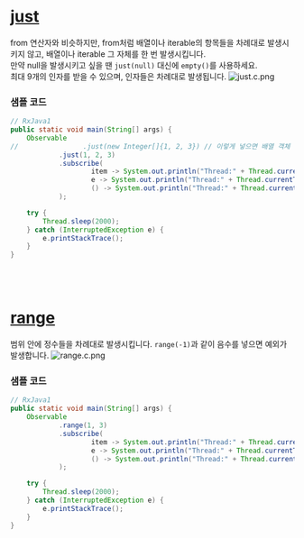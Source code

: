 # [just](http://reactivex.io/documentation/operators/just.html)
from 연산자와 비슷하지만, from처럼 배열이나 iterable의 항목들을 차례대로 발생시키지 않고, 배열이나 iterable 그 자체를 한 번 발생시킵니다.<br>
만약 null을 발생시키고 싶을 땐 ```just(null)``` 대신에 ```empty()```를 사용하세요.<br>
최대 9개의 인자를 받을 수 있으며, 인자들은 차례대로 발생됩니다.
![just.c.png](http://reactivex.io/documentation/operators/images/just.c.png)

### 샘플 코드
```java
// RxJava1
public static void main(String[] args) {
    Observable
//                .just(new Integer[]{1, 2, 3}) // 이렇게 넣으면 배열 객체 자체를 하나의 each로 간주합니다.
            .just(1, 2, 3)
            .subscribe(
                    item -> System.out.println("Thread:" + Thread.currentThread().getName() + "\tonNext: " + item),
                    e -> System.out.println("Thread:" + Thread.currentThread().getName() + "\tonError: " + e.getMessage()),
                    () -> System.out.println("Thread:" + Thread.currentThread().getName() + "\tonCompleted")
            );

    try {
        Thread.sleep(2000);
    } catch (InterruptedException e) {
        e.printStackTrace();
    }
}
```
<br>
<br>

# [range](http://reactivex.io/documentation/operators/range.html)
범위 안에 정수들을 차례대로 발생시킵니다. ```range(-1)```과 같이 음수를 넣으면 예외가 발생합니다.
![range.c.png](http://reactivex.io/documentation/operators/images/range.c.png)

### 샘플 코드
```java
// RxJava1
public static void main(String[] args) {
    Observable
            .range(1, 3)
            .subscribe(
                    item -> System.out.println("Thread:" + Thread.currentThread().getName() + "\tonNext: " + item),
                    e -> System.out.println("Thread:" + Thread.currentThread().getName() + "\tonError: " + e.getMessage()),
                    () -> System.out.println("Thread:" + Thread.currentThread().getName() + "\tonCompleted")
            );

    try {
        Thread.sleep(2000);
    } catch (InterruptedException e) {
        e.printStackTrace();
    }
}
```
